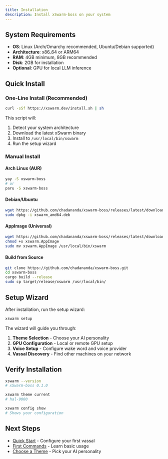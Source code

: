 ```yaml
---
title: Installation
description: Install xSwarm-boss on your system
---
```


## System Requirements

- **OS**: Linux (Arch/Omarchy recommended, Ubuntu/Debian supported)
- **Architecture**: x86_64 or ARM64
- **RAM**: 4GB minimum, 8GB recommended
- **Disk**: 2GB for installation
- **Optional**: GPU for local LLM inference

## Quick Install

### One-Line Install (Recommended)

```bash
curl -sSf https://xswarm.dev/install.sh | sh
```

This script will:
1. Detect your system architecture
2. Download the latest xSwarm binary
3. Install to `/usr/local/bin/xswarm`
4. Run the setup wizard

### Manual Install

#### Arch Linux (AUR)

```bash
yay -S xswarm-boss
# or
paru -S xswarm-boss
```

#### Debian/Ubuntu

```bash
wget https://github.com/chadananda/xswarm-boss/releases/latest/download/xswarm_amd64.deb
sudo dpkg -i xswarm_amd64.deb
```

#### AppImage (Universal)

```bash
wget https://github.com/chadananda/xswarm-boss/releases/latest/download/xswarm.AppImage
chmod +x xswarm.AppImage
sudo mv xswarm.AppImage /usr/local/bin/xswarm
```

#### Build from Source

```bash
git clone https://github.com/chadananda/xswarm-boss.git
cd xswarm-boss
cargo build --release
sudo cp target/release/xswarm /usr/local/bin/
```

## Setup Wizard

After installation, run the setup wizard:

```bash
xswarm setup
```

The wizard will guide you through:
1. **Theme Selection** - Choose your AI personality
2. **GPU Configuration** - Local or remote GPU setup
3. **Voice Setup** - Configure wake word and voice provider
4. **Vassal Discovery** - Find other machines on your network

## Verify Installation

```bash
xswarm --version
# xSwarm-boss 0.1.0

xswarm theme current
# hal-9000

xswarm config show
# Shows your configuration
```

## Next Steps

- [Quick Start](/getting-started/quick-start/) - Configure your first vassal
- [First Commands](/getting-started/first-commands/) - Learn basic usage
- [Choose a Theme](/themes/) - Pick your AI personality
